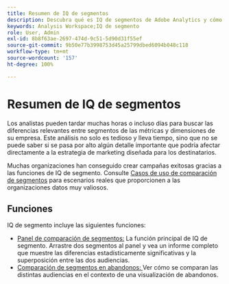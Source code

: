 ```yaml
---
title: Resumen de IQ de segmentos
description: Descubra qué es IQ de segmentos de Adobe Analytics y cómo puede ayudar a su organización.
keywords: Analysis Workspace;IQ de segmento
role: User, Admin
exl-id: 8b8f63ae-2697-474d-9c51-5d90d31f55ef
source-git-commit: 9b50e77b3998753d45a25799dbed6094b048c118
workflow-type: tm+mt
source-wordcount: '157'
ht-degree: 100%

---
```


# Resumen de IQ de segmentos

Los analistas pueden tardar muchas horas o incluso días para buscar las diferencias relevantes entre segmentos de las métricas y dimensiones de su empresa. Este análisis no solo es tedioso y lleva tiempo, sino que no se puede saber si se pasa por alto algún detalle importante que podría afectar directamente a la estrategia de marketing diseñada para los destinatarios.

Muchas organizaciones han conseguido crear campañas exitosas gracias a las funciones de IQ de segmento. Consulte [Casos de uso de comparación de segmentos](c-panels/c-segment-comparison/segment-compare-use-cases.md) para escenarios reales que proporcionen a las organizaciones datos muy valiosos.

## Funciones

IQ de segmento incluye las siguientes funciones:

* [Panel de comparación de segmentos:](c-panels/c-segment-comparison/segment-comparison.md) La función principal de IQ de segmento. Arrastre dos segmentos al panel y vea un informe completo que muestre las diferencias estadísticamente significativas y la superposición entre las dos audiencias.
* [Comparación de segmentos en abandonos: ](visualizations/fallout/compare-segments-fallout.md)Ver cómo se comparan las distintas audiencias en el contexto de una visualización de abandonos.

